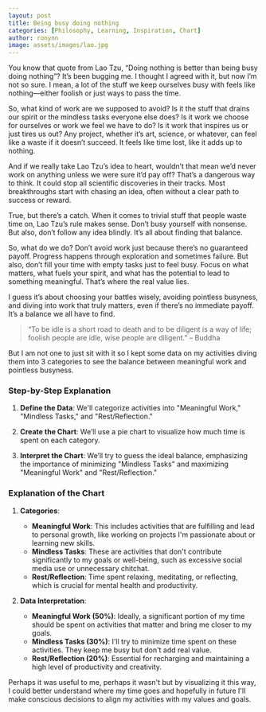 ```yaml
---
layout: post
title: Being busy doing nothing
categories: [Philosophy, Learning, Inspiration, Chart]
author: ronynn
image: assets/images/lao.jpg
---
```


You know that quote from Lao Tzu, “Doing nothing is better than being busy doing nothing”? It’s been bugging me. I thought I agreed with it, but now I’m not so sure. I mean, a lot of the stuff we keep ourselves busy with feels like nothing—either foolish or just ways to pass the time.

So, what kind of work are we supposed to avoid? Is it the stuff that drains our spirit or the mindless tasks everyone else does? Is it work we choose for ourselves or work we feel we have to do? Is it work that inspires us or just tires us out? Any project, whether it’s art, science, or whatever, can feel like a waste if it doesn’t succeed. It feels like time lost, like it adds up to nothing.

And if we really take Lao Tzu’s idea to heart, wouldn’t that mean we’d never work on anything unless we were sure it’d pay off? That’s a dangerous way to think. It could stop all scientific discoveries in their tracks. Most breakthroughs start with chasing an idea, often without a clear path to success or reward.

True, but there’s a catch. When it comes to trivial stuff that people waste time on, Lao Tzu’s rule makes sense. Don’t busy yourself with nonsense. But also, don’t follow any idea blindly. It’s all about finding that balance.

So, what do we do? Don’t avoid work just because there’s no guaranteed payoff. Progress happens through exploration and sometimes failure. But also, don’t fill your time with empty tasks just to feel busy. Focus on what matters, what fuels your spirit, and what has the potential to lead to something meaningful. That’s where the real value lies.

I guess it’s about choosing your battles wisely, avoiding pointless busyness, and diving into work that truly matters, even if there’s no immediate payoff. It’s a balance we all have to find.

> “To be idle is a short road to death and to be diligent is a way of life; foolish people are idle, wise people are diligent.” – Buddha

But I am not one to just sit with it so I kept some data on my activities diving them into 3 categories to see the balance between meaningful work and pointless busyness.

### Step-by-Step Explanation

1. **Define the Data**: We'll categorize activities into "Meaningful Work," "Mindless Tasks," and "Rest/Reflection."

2. **Create the Chart**: We’ll use a pie chart to visualize how much time is spent on each category.

3. **Interpret the Chart**: We’ll try to guess the ideal balance, emphasizing the importance of minimizing "Mindless Tasks" and maximizing "Meaningful Work" and "Rest/Reflection."

 <script src="https://cdn.jsdelivr.net/npm/chart.js"></script>

<body>
    <canvas id="myChart" width="400" height="400"></canvas>
    <script>
        var ctx = document.getElementById('myChart').getContext('2d');
        var myChart = new Chart(ctx, {
            type: 'pie',
            data: {
                labels: ['Meaningful Work', 'Mindless Tasks', 'Rest/Reflection'],
                datasets: [{
                    label: 'Time Allocation',
                    data: [50, 30, 20], // Example data
                    backgroundColor: [
                        'rgba(75, 192, 192, 0.2)',
                        'rgba(255, 99, 132, 0.2)',
                        'rgba(153, 102, 255, 0.2)'
                    ],
                    borderColor: [
                        'rgba(75, 192, 192, 1)',
                        'rgba(255, 99, 132, 1)',
                        'rgba(153, 102, 255, 1)'
                    ],
                    borderWidth: 1
                }]
            },
            options: {
                responsive: true,
                plugins: {
                    legend: {
                        position: 'top',
                    },
                    tooltip: {
                        callbacks: {
                            label: function(tooltipItem) {
                                return tooltipItem.label + ': ' + tooltipItem.raw + '%';
                            }
                        }
                    }
                }
            }
        });
    </script>

### Explanation of the Chart

1. **Categories**:

    - **Meaningful Work**: This includes activities that are fulfilling and lead to personal growth, like working on projects I'm passionate about or learning new skills.
    - **Mindless Tasks**: These are activities that don't contribute significantly to my goals or well-being, such as excessive social media use or unnecessary chitchat.
    - **Rest/Reflection**: Time spent relaxing, meditating, or reflecting, which is crucial for mental health and productivity.

2. **Data Interpretation**:
    - **Meaningful Work (50%)**: Ideally, a significant portion of my time should be spent on activities that matter and bring me closer to my goals.
    - **Mindless Tasks (30%)**: I'll try to minimize time spent on these activities. They keep me busy but don't add real value.
    - **Rest/Reflection (20%)**: Essential for recharging and maintaining a high level of productivity and creativity.

Perhaps it was useful to me, perhaps it wasn't but by visualizing it this way, I could better understand where my time goes and hopefully in future I'll make conscious decisions to align my activities with my values and goals.
